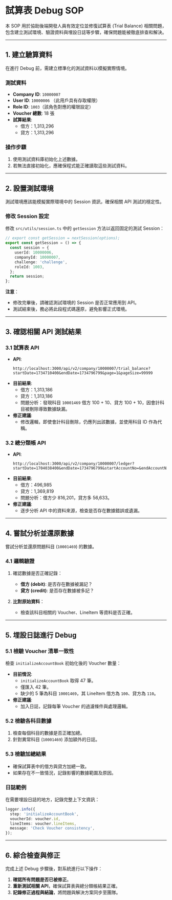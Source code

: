 # 試算表 Debug SOP

本 SOP 用於協助後端開發人員有效定位並修復試算表 (Trial Balance) 相關問題，包含建立測試環境、驗證資料與埋設日誌等步驟，確保問題能被徹底排查和解決。

---

## **1. 建立驗算資料**

在進行 Debug 前，需建立標準化的測試資料以模擬實際情境。

### 測試資料
- **Company ID**: `10000007`
- **User ID**: `10000006` （此用戶具有存取權限）
- **Role ID**: `1003`（該角色對應的權限設定）
- **Voucher 總數**: 18 張
- **試算結果**:
  - 借方：1,313,296
  - 貸方：1,313,296

### 操作步驟
1. 使用測試資料庫初始化上述數據。
2. 若無法直接初始化，應確保程式能正確讀取這些測試資料。

---

## **2. 設置測試環境**

測試環境應該能模擬實際環境中的 Session 資訊，確保相關 API 測試的穩定性。

### 修改 Session 設定
修改 `src/utils/session.ts` 中的 `getSession` 方法以返回固定的測試 Session：

```typescript
// export const getSession = nextSession(options);
export const getSession = () => {
  const session = {
    userId: 10000006,
    companyId: 10000007,
    challenge: 'challenge',
    roleId: 1003,
  };
  return session;
};
```

**注意**：
- 修改完畢後，請確認測試環境的 Session 是否正常應用到 API。
- 測試結束後，務必將此段程式碼還原，避免影響正式環境。

---

## **3. 確認相關 API 測試結果**

### **3.1 試算表 API**
- **API**: 
  ```
  http://localhost:3000/api/v2/company/10000007/trial_balance?startDate=1734710400&endDate=1734796799&page=1&pageSize=99999
  ```
- **目前結果**:
  - 借方：1,313,186
  - 貸方：1,313,186
  - 問題分析：發現科目 `10001469` 借方 100 + 10、貸方 100 + 10，因會計科目被刪除導致數據缺漏。
- **修正建議**:
  - 修改邏輯，即使會計科目刪除，仍應列出該數據，並使用科目 ID 作為代稱。

### **3.2 總分類帳 API**
- **API**:
  ```
  http://localhost:3000/api/v2/company/10000007/ledger?startDate=1704038400&endDate=1734796799&startAccountNo=&endAccountNo=&labelType=general&pageSize=99999
  ```
- **目前結果**:
  - 借方：496,985
  - 貸方：1,369,819
  - 問題分析：借方少 816,201，貸方多 56,633。
- **修正建議**:
  - 逐步分析 API 中的資料來源，檢查是否存在數據錯誤或遺漏。

---

## **4. 嘗試分析並還原數據**

嘗試分析並還原問題科目 (`10001469`) 的數據。

### **4.1 邏輯驗證**
1. 確認數據是否正確記錄：
   - **借方 (debit)**: 是否存在數據被漏記？
   - **貸方 (credit)**: 是否存在數據被多記？

2. **比對原始資料**：
   - 檢查該科目相關的 Voucher、LineItem 等資料是否正確。

---

## **5. 埋設日誌進行 Debug**

### **5.1 檢驗 Voucher 清單一致性**
檢查 `initializeAccountBook` 初始化後的 Voucher 數量：
- **目前情況**:
  - `initializeAccountBook` 取得 47 筆。
  - 僅匯入 42 筆。
  - 缺少的 5 筆為科目 `10001469`，其 LineItem 借方為 `100`、貸方為 `110`。
- **修正建議**:
  - 加入日誌，記錄每筆 Voucher 的過濾條件與處理邏輯。

### **5.2 檢驗各科目數據**
1. 檢查每個科目的數據是否正確加總。
2. 針對異常科目 (`10001469`) 添加額外的日誌。

### **5.3 檢驗加總結果**
- 確保試算表中的借方與貸方加總一致。
- 如果存在不一致情況，記錄影響的數據範圍及原因。

### **日誌範例**
在需要埋設日誌的地方，記錄完整上下文資訊：
```typescript
logger.info({
  step: 'initializeAccountBook',
  voucherId: voucher.id,
  lineItems: voucher.lineItems,
  message: 'Check Voucher consistency',
});
```

---

## **6. 綜合檢查與修正**

完成上述 Debug 步驟後，對系統進行以下操作：

1. **確認所有問題是否已被修正**。
2. **重新測試相關 API**，確保試算表與總分類帳結果正確。
3. **記錄修正過程與結論**，將問題與解決方案同步至團隊。
